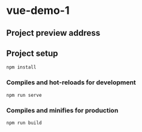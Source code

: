 <!--
 * @Author: Amero
 * @Date: 2022-01-11 21:30:34
 * @LastEditors: Amero
 * @LastEditTime: 2022-02-24 03:16:14
 * @FilePath: \vue-demo-1\README.md
-->
# vue-demo-1

## Project preview address

[Project preview address]: (http://123.57.7.40:5057)




## Project setup
```
npm install
```

### Compiles and hot-reloads for development
```
npm run serve
```

### Compiles and minifies for production
```
npm run build
```

